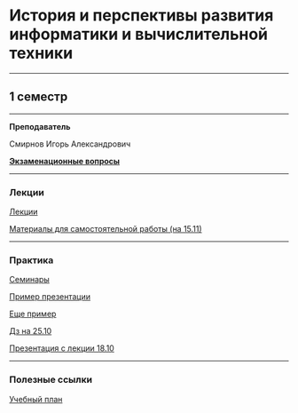 # История и перспективы развития информатики и вычислительной техники
____________
## 1 семестр
___________
**Преподаватель**

Смирнов Игорь Александрович

[**Экзаменационные вопросы**](../Files/HistoryCS%26CH/Вопросы%20к%20зачету.pdf)
___________
### Лекции
[Лекции](../Files/HistoryCS%26CH/Лекции%20.pdf)

[Материалы для самостоятельной работы (на 15.11)](../Files/HistoryCS%26CH/Материалы%20для%20самостоятельной%20работы%20(Лекция).docx)
___________
### Практика
[Семинары](../Files/HistoryCS%26CH/Семинары.pdf)

[Пример презентации](../Files/HistoryCS%26CH/презентация.ppt)

[Еще пример](../Files/HistoryCS%26CH/Fortran.pptx)

[Дз на 25.10](../Files/HistoryCS%26CH/Doc1.docx)

[Презентация с лекции 18.10](../Files/HistoryCS%26CH/История%20и%20перспективы%20развития%20информатики%20и%20вычислительной%20техники%20Лекция%203.pptx)

___________
### Полезные ссылки

[Учебный план](../Files/HistoryCS%26CH/09.03.03_2019.plx.xls)
